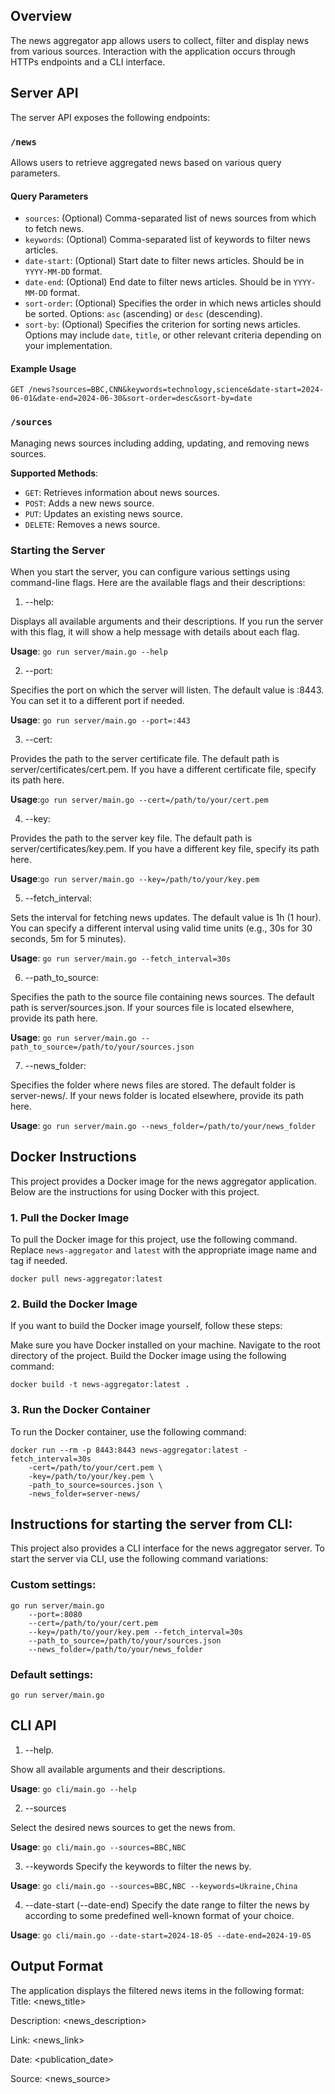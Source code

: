## Overview

The news aggregator app allows users to collect, filter and display news from various sources.
Interaction with the application occurs through HTTPs endpoints and a CLI interface.

## Server API

The server API exposes the following endpoints:

### `/news`

Allows users to retrieve aggregated news based on various query parameters.

#### Query Parameters

- `sources`: (Optional) Comma-separated list of news sources from which to fetch news.
- `keywords`: (Optional) Comma-separated list of keywords to filter news articles.
- `date-start`: (Optional) Start date to filter news articles. Should be in `YYYY-MM-DD` format.
- `date-end`: (Optional) End date to filter news articles. Should be in `YYYY-MM-DD` format.
- `sort-order`: (Optional) Specifies the order in which news articles should be sorted. Options: `asc` (ascending)
  or `desc` (descending).
- `sort-by`: (Optional) Specifies the criterion for sorting news articles. Options may include `date`, `title`, or other
  relevant criteria depending on your implementation.

#### Example Usage

```
GET /news?sources=BBC,CNN&keywords=technology,science&date-start=2024-06-01&date-end=2024-06-30&sort-order=desc&sort-by=date
```

### `/sources`

Managing news sources including adding, updating, and removing news sources.

**Supported Methods**:

- `GET`: Retrieves information about news sources.
- `POST`: Adds a new news source.
- `PUT`: Updates an existing news source.
- `DELETE`: Removes a news source.

### Starting the Server

When you start the server, you can configure various settings using command-line flags.
Here are the available flags and their descriptions:

1. --help:

Displays all available arguments and their descriptions.
If you run the server with this flag, it will show a help message with details about each flag.

**Usage**: `go run server/main.go --help`

2. --port:

Specifies the port on which the server will listen. The default value is :8443.
You can set it to a different port if needed.

**Usage**: `go run server/main.go --port=:443`

3. --cert:

Provides the path to the server certificate file. The default path is server/certificates/cert.pem.
If you have a different certificate file, specify its path here.

**Usage**:`go run server/main.go --cert=/path/to/your/cert.pem`

4. --key:

Provides the path to the server key file. The default path is server/certificates/key.pem.
If you have a different key file, specify its path here.

**Usage**:`go run server/main.go --key=/path/to/your/key.pem`

5. --fetch_interval:

Sets the interval for fetching news updates. The default value is 1h (1 hour).
You can specify a different interval using valid time units (e.g., 30s for 30 seconds, 5m for 5 minutes).

**Usage**: `go run server/main.go --fetch_interval=30s`

6. --path_to_source:

Specifies the path to the source file containing news sources.
The default path is server/sources.json.
If your sources file is located elsewhere, provide its path here.

**Usage**: `go run server/main.go --path_to_source=/path/to/your/sources.json`

7. --news_folder:

Specifies the folder where news files are stored. The default folder is server-news/.
If your news folder is located elsewhere, provide its path here.

**Usage**: `go run server/main.go --news_folder=/path/to/your/news_folder`

## Docker Instructions

This project provides a Docker image for the news aggregator application. Below are the instructions for using Docker
with this project.

### 1. Pull the Docker Image

To pull the Docker image for this project, use the following command. Replace `news-aggregator` and `latest` with the
appropriate image name and tag if needed.

```
docker pull news-aggregator:latest
````

### 2. Build the Docker Image

If you want to build the Docker image yourself, follow these steps:

Make sure you have Docker installed on your machine.
Navigate to the root directory of the project.
Build the Docker image using the following command:

```
docker build -t news-aggregator:latest .
```

### 3. Run the Docker Container

To run the Docker container, use the following command:

```
docker run --rm -p 8443:8443 news-aggregator:latest -fetch_interval=30s 
    -cert=/path/to/your/cert.pem \
    -key=/path/to/your/key.pem \
    -path_to_source=sources.json \
    -news_folder=server-news/
```

## Instructions for starting the server from CLI:
This project also provides a CLI interface for the news aggregator server.
To start the server via CLI, use the following command variations:

### Custom settings:

```
go run server/main.go 
    --port=:8080
    --cert=/path/to/your/cert.pem
    --key=/path/to/your/key.pem --fetch_interval=30s
    --path_to_source=/path/to/your/sources.json
    --news_folder=/path/to/your/news_folder
```

### Default settings:

```
go run server/main.go
```

## CLI API

1. --help.

Show all available arguments and their descriptions.

**Usage**: `go cli/main.go --help`

2. --sources

Select the desired news sources to get the news from.

**Usage**: `go cli/main.go --sources=BBC,NBC`

3. --keywords
   Specify the keywords to filter the news by.

**Usage**: `go cli/main.go --sources=BBC,NBC --keywords=Ukraine,China`

4. --date-start (--date-end)
   Specify the date range to filter the news by according
   to some predefined well-known format of your choice.

**Usage**: `go cli/main.go --date-start=2024-18-05 --date-end=2024-19-05`

## Output Format

The application displays the filtered news items in the following format:
Title: <news_title>

Description: <news_description>

Link: <news_link>

Date: <publication_date>

Source: <news_source>